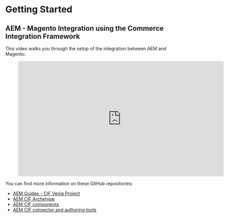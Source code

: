 # Getting Started

## AEM - Magento Integration using the Commerce Integration Framework

This video walks you through the setup of the integration between AEM and Magento:

<figure class="video_container">
  <iframe title="Adobe Video Publishing Cloud Player" width="640" height="360" src="https://video.tv.adobe.com/v/27399/?quality=12" frameborder="0" webkitallowfullscreen mozallowfullscreen allowfullscreen scrolling="no"></iframe>
</figure>

You can find more information on these GitHub repositories:

- [AEM Guides - CIF Venia Project](https://github.com/adobe/aem-cif-guides-venia)
- [AEM CIF Archetype](https://github.com/adobe/aem-project-archetype)
- [AEM CIF components](https://github.com/adobe/aem-core-cif-components)
- [AEM CIF connector and authoring tools](https://github.com/adobe/commerce-cif-connector)
